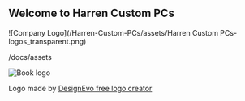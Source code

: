 ## Welcome to Harren Custom PCs

![Company Logo](/Harren-Custom-PCs/assets/Harren Custom PCs-logos_transparent.png)

/docs/assets

![Book logo](/least-github-pages/assets/logo.png)

<div>Logo made by <a href="https://www.designevo.com/" title="Free Online Logo Maker">DesignEvo free logo creator</a></div>
